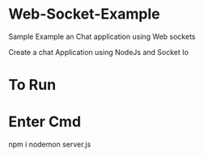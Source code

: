 # Web-Socket-Example
Sample Example an Chat application using Web sockets

Create a chat Application using NodeJs and Socket Io

# To Run 

# Enter Cmd 

npm i
 nodemon server.js
